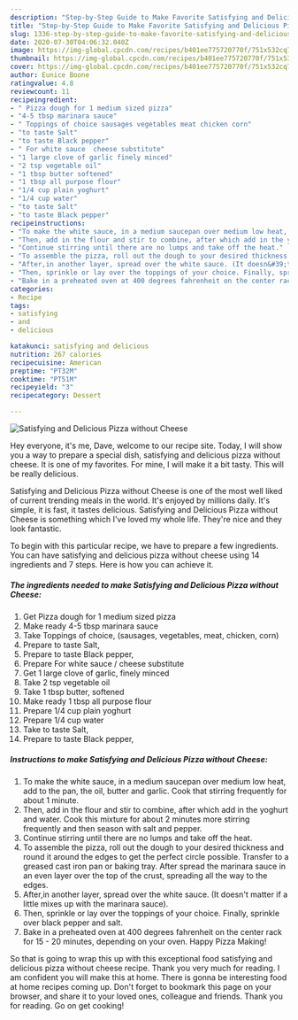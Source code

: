 ```yaml
---
description: "Step-by-Step Guide to Make Favorite Satisfying and Delicious Pizza without Cheese"
title: "Step-by-Step Guide to Make Favorite Satisfying and Delicious Pizza without Cheese"
slug: 1336-step-by-step-guide-to-make-favorite-satisfying-and-delicious-pizza-without-cheese
date: 2020-07-30T04:06:32.040Z
image: https://img-global.cpcdn.com/recipes/b401ee775720770f/751x532cq70/satisfying-and-delicious-pizza-without-cheese-recipe-main-photo.jpg
thumbnail: https://img-global.cpcdn.com/recipes/b401ee775720770f/751x532cq70/satisfying-and-delicious-pizza-without-cheese-recipe-main-photo.jpg
cover: https://img-global.cpcdn.com/recipes/b401ee775720770f/751x532cq70/satisfying-and-delicious-pizza-without-cheese-recipe-main-photo.jpg
author: Eunice Boone
ratingvalue: 4.8
reviewcount: 11
recipeingredient:
- " Pizza dough for 1 medium sized pizza"
- "4-5 tbsp marinara sauce"
- " Toppings of choice sausages vegetables meat chicken corn"
- "to taste Salt"
- "to taste Black pepper"
- " For white sauce  cheese substitute"
- "1 large clove of garlic finely minced"
- "2 tsp vegetable oil"
- "1 tbsp butter softened"
- "1 tbsp all purpose flour"
- "1/4 cup plain yoghurt"
- "1/4 cup water"
- "to taste Salt"
- "to taste Black pepper"
recipeinstructions:
- "To make the white sauce, in a medium saucepan over medium low heat, add to the pan, the oil, butter and garlic. Cook that stirring frequently for about 1 minute."
- "Then, add in the flour and stir to combine, after which add in the yoghurt and water. Cook this mixture for about 2 minutes more stirring frequently and then season with salt and pepper."
- "Continue stirring until there are no lumps and take off the heat."
- "To assemble the pizza, roll out the dough to your desired thickness and round it around the edges to get the perfect circle possible. Transfer to a greased cast iron pan or baking tray. After spread the marinara sauce in an even layer over the top of the crust, spreading all the way to the edges."
- "After,in another layer, spread over the white sauce. (It doesn&#39;t matter if a little mixes up with the marinara sauce)."
- "Then, sprinkle or lay over the toppings of your choice. Finally, sprinkle over black pepper and salt."
- "Bake in a preheated oven at 400 degrees fahrenheit on the center rack for 15 - 20 minutes, depending on your oven. Happy Pizza Making!"
categories:
- Recipe
tags:
- satisfying
- and
- delicious

katakunci: satisfying and delicious 
nutrition: 267 calories
recipecuisine: American
preptime: "PT32M"
cooktime: "PT51M"
recipeyield: "3"
recipecategory: Dessert

---
```



![Satisfying and Delicious Pizza without Cheese](https://img-global.cpcdn.com/recipes/b401ee775720770f/751x532cq70/satisfying-and-delicious-pizza-without-cheese-recipe-main-photo.jpg)

Hey everyone, it's me, Dave, welcome to our recipe site. Today, I will show you a way to prepare a special dish, satisfying and delicious pizza without cheese. It is one of my favorites. For mine, I will make it a bit tasty. This will be really delicious.

Satisfying and Delicious Pizza without Cheese is one of the most well liked of current trending meals in the world. It's enjoyed by millions daily. It's simple, it is fast, it tastes delicious. Satisfying and Delicious Pizza without Cheese is something which I've loved my whole life. They're nice and they look fantastic.




To begin with this particular recipe, we have to prepare a few ingredients. You can have satisfying and delicious pizza without cheese using 14 ingredients and 7 steps. Here is how you can achieve it.

<!--inarticleads1-->

##### The ingredients needed to make Satisfying and Delicious Pizza without Cheese:

1. Get  Pizza dough for 1 medium sized pizza
1. Make ready 4-5 tbsp marinara sauce
1. Take  Toppings of choice, (sausages, vegetables, meat, chicken, corn)
1. Prepare to taste Salt,
1. Prepare to taste Black pepper,
1. Prepare  For white sauce / cheese substitute
1. Get 1 large clove of garlic, finely minced
1. Take 2 tsp vegetable oil
1. Take 1 tbsp butter, softened
1. Make ready 1 tbsp all purpose flour
1. Prepare 1/4 cup plain yoghurt
1. Prepare 1/4 cup water
1. Take to taste Salt,
1. Prepare to taste Black pepper,




<!--inarticleads2-->

##### Instructions to make Satisfying and Delicious Pizza without Cheese:

1. To make the white sauce, in a medium saucepan over medium low heat, add to the pan, the oil, butter and garlic. Cook that stirring frequently for about 1 minute.
1. Then, add in the flour and stir to combine, after which add in the yoghurt and water. Cook this mixture for about 2 minutes more stirring frequently and then season with salt and pepper.
1. Continue stirring until there are no lumps and take off the heat.
1. To assemble the pizza, roll out the dough to your desired thickness and round it around the edges to get the perfect circle possible. Transfer to a greased cast iron pan or baking tray. After spread the marinara sauce in an even layer over the top of the crust, spreading all the way to the edges.
1. After,in another layer, spread over the white sauce. (It doesn&#39;t matter if a little mixes up with the marinara sauce).
1. Then, sprinkle or lay over the toppings of your choice. Finally, sprinkle over black pepper and salt.
1. Bake in a preheated oven at 400 degrees fahrenheit on the center rack for 15 - 20 minutes, depending on your oven. Happy Pizza Making!




So that is going to wrap this up with this exceptional food satisfying and delicious pizza without cheese recipe. Thank you very much for reading. I am confident you will make this at home. There is gonna be interesting food at home recipes coming up. Don't forget to bookmark this page on your browser, and share it to your loved ones, colleague and friends. Thank you for reading. Go on get cooking!
